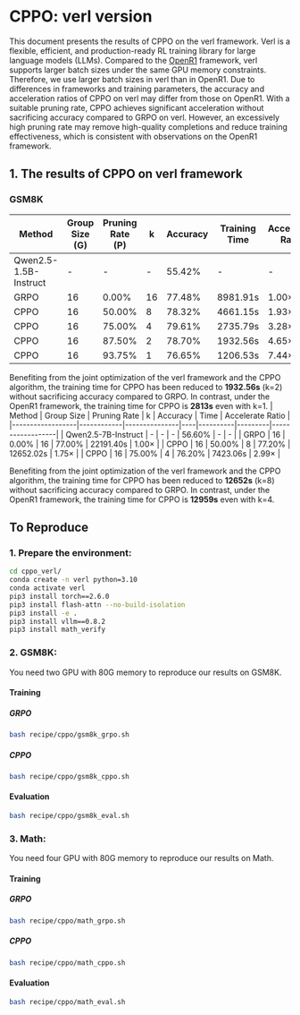 # CPPO: verl version


This document presents the results of CPPO on the verl framework. Verl is a flexible, efficient, and production-ready RL training library for large language models (LLMs). Compared to the [OpenR1](https://github.com/huggingface/open-r1) framework, verl supports larger batch sizes under the same GPU memory constraints. Therefore, we use larger batch sizes in verl than in OpenR1. Due to differences in frameworks and training parameters, the accuracy and acceleration ratios of CPPO on verl may differ from those on OpenR1. With a suitable pruning rate, CPPO achieves significant acceleration without sacrificing accuracy compared to GRPO on verl. However, an excessively high pruning rate may remove high-quality completions and reduce training effectiveness, which is consistent with observations on the OpenR1 framework.




## 1. The results of CPPO on verl framework

### GSM8K
| Method                | Group Size (G) | Pruning Rate (P) | k  | Accuracy  | Training Time | Accelerate Ratio |
|-----------------------|---------------|------------------|----|-----------|---------------|------------------|
| Qwen2.5-1.5B-Instruct | -             | -                | -  |  55.42%  | -             | -                |
| GRPO                 | 16            | 0.00%            | 16 | 77.48%   | 8981.91s   | 1.00×            |
| CPPO                 | 16            | 50.00%           | 8  | 78.32%    | 4661.15s  | 1.93×            |
| CPPO                 | 16            | 75.00%           | 4  | 79.61%   | 2735.79s   | 3.28×            |
| CPPO                 | 16            | 87.50%           | 2  |78.70%    | 1932.56s   | 4.65×            |
| CPPO                 | 16            | 93.75%           | 1  | 76.65%    | 1206.53s  | 7.44×            |

Benefiting from the joint optimization of the verl framework and the CPPO algorithm, the training time for CPPO has been reduced to **1932.56s** (k=2) without sacrificing accuracy compared to GRPO. In contrast, under the OpenR1 framework, the training time for CPPO is **2813s** even with k=1.
| Method            | Group Size | Pruning Rate | k  | Accuracy | Time    | Accelerate Ratio | 
|------------------|------------|---------------|----|----------|---------|------------------|
| Qwen2.5-7B-Instruct | -          | -             | -  | 56.60%   | -       | -                | 
| GRPO             | 16         | 0.00%         | 16 | 77.00%   | 22191.40s  | 1.00×            | 
| CPPO             | 16         | 50.00%        | 8  | 77.20%   | 12652.02s  | 1.75×            |
| CPPO             | 16         | 75.00%        | 4  | 76.20%   | 7423.06s  | 2.99×            | 

Benefiting from the joint optimization of the verl framework and the CPPO algorithm, the training time for CPPO has been reduced to **12652s** (k=8) without sacrificing accuracy compared to GRPO. In contrast, under the OpenR1 framework, the training time for CPPO is **12959s** even with k=4.



## To Reproduce
### 1. Prepare the environment:
```bash
cd cppo_verl/
conda create -n verl python=3.10
conda activate verl
pip3 install torch==2.6.0
pip3 install flash-attn --no-build-isolation
pip3 install -e .
pip3 install vllm==0.8.2
pip3 install math_verify
```
### 2. GSM8K:
You need two GPU with 80G memory to reproduce our results on GSM8K.
#### Training
##### GRPO
```bash
bash recipe/cppo/gsm8k_grpo.sh
```
##### CPPO
```bash
bash recipe/cppo/gsm8k_cppo.sh
```
#### Evaluation
```bash
bash recipe/cppo/gsm8k_eval.sh
```
### 3. Math:    
You need four GPU with 80G memory to reproduce our results on Math.
#### Training
##### GRPO
```bash
bash recipe/cppo/math_grpo.sh
```
##### CPPO
```bash
bash recipe/cppo/math_cppo.sh
```
#### Evaluation
```bash
bash recipe/cppo/math_eval.sh
```